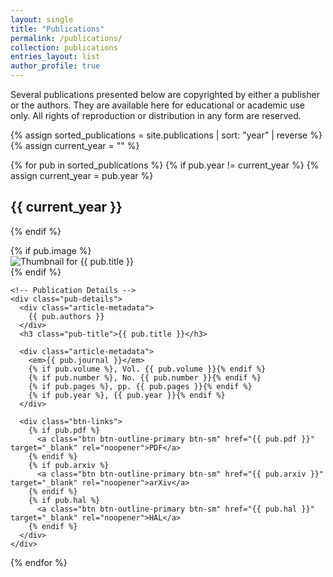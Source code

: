 ```yaml
---
layout: single
title: "Publications"
permalink: /publications/
collection: publications
entries_layout: list
author_profile: true
---
```


Several publications presented below are copyrighted by either a publisher or the authors. They are available here for educational or academic use only. All rights of reproduction or distribution in any form are reserved.

{% assign sorted_publications = site.publications | sort: "year" | reverse %}
{% assign current_year = "" %}

{% for pub in sorted_publications %}
  {% if pub.year != current_year %}
    {% assign current_year = pub.year %}
    <h2 class="year-heading">{{ current_year }}</h2>
  {% endif %}

  <div class="pub-container">
    <!-- Thumbnail -->
    {% if pub.image %}
    <div class="pub-thumbnail">
      <img src="{{ pub.image }}" alt="Thumbnail for {{ pub.title }}">
    </div>
    {% endif %}

    <!-- Publication Details -->
    <div class="pub-details">
      <div class="article-metadata">
        {{ pub.authors }}
      </div>
      <h3 class="pub-title">{{ pub.title }}</h3>

      <div class="article-metadata">
        <em>{{ pub.journal }}</em>
        {% if pub.volume %}, Vol. {{ pub.volume }}{% endif %}
        {% if pub.number %}, No. {{ pub.number }}{% endif %}
        {% if pub.pages %}, pp. {{ pub.pages }}{% endif %}
        {% if pub.year %}, {{ pub.year }}{% endif %}
      </div>

      <div class="btn-links">
        {% if pub.pdf %}
          <a class="btn btn-outline-primary btn-sm" href="{{ pub.pdf }}" target="_blank" rel="noopener">PDF</a>
        {% endif %}
        {% if pub.arxiv %}
          <a class="btn btn-outline-primary btn-sm" href="{{ pub.arxiv }}" target="_blank" rel="noopener">arXiv</a>
        {% endif %}
        {% if pub.hal %}
          <a class="btn btn-outline-primary btn-sm" href="{{ pub.hal }}" target="_blank" rel="noopener">HAL</a>
        {% endif %}
      </div>
    </div>
  </div>
{% endfor %}
